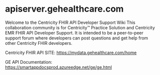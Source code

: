 # apiserver.gehealthcare.com

Welcome to the Centricity FHIR API Developer Support Wiki
This collaboration community is for Centricity™ Practice Solution and Centricity EMR FHIR API Developer Support. It is intended to be a peer-to-peer support forum where developers can post questions and get help from other Centricity FHIR developers. 

Centricity FHIR API SITE: https://mydata.gehealthcare.com/home

GE API Documentation: https://smartappdocsprod.azureedge.net/ge/ge.html
